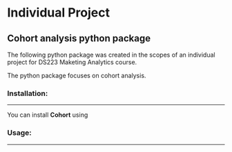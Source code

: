 # Individual Project
## Cohort analysis python package


The following python package was created in the scopes of an individual project for DS223 Maketing Analytics course. 

The python package focuses on cohort analysis.


### Installation:
---
You can install **Cohort** using 

### Usage:
---



